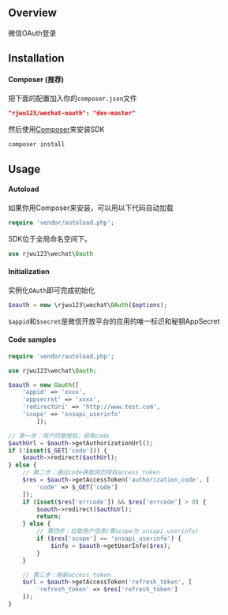 ## Overview
微信OAuth登录

## Installation
#### Composer (推荐)
把下面的配置加入你的`composer.json`文件
```json
"rjwu123/wechat-oauth": "dev-master"
```
然后使用[Composer](https://getcomposer.org/)来安装SDK
```bash
composer install
```

## Usage
#### Autoload
如果你用Composer来安装，可以用以下代码自动加载
```php
require 'vendor/autoload.php';
```
SDK位于全局命名空间下。
```php
use rjwu123\wechat\Oauth
```

#### Initialization
实例化`OAuth`即可完成初始化
```php
$oauth = new \rjwu123\wechat\OAuth($options);
```
`$appid`和`$secret`是微信开放平台的应用的唯一标识和秘钥AppSecret

#### Code samples
```php
require 'vendor/autoload.php';

use rjwu123\wechat\Oauth;

$oauth = new Oauth([
    'appid' => 'xxxx',
    'appsecret' => 'xxxx',
    'redirectUri' => 'http://www.test.com',
    'scope' => 'snsapi_userinfo'
        ]);

// 第一步：用户同意授权，获取code
$authUrl = $oauth->getAuthorizationUrl();
if (!isset($_GET['code'])) {
    $oauth->redirect($authUrl);
} else {
    // 第二步：通过code换取网页授权access_token
    $res = $oauth->getAccessToken('authorization_code', [
        'code' => $_GET['code']
    ]);
    if (isset($res['errcode']) && $res['errcode'] > 0) {
        $oauth->redirect($authUrl);
        return;
    } else {
        // 第四步：拉取用户信息(需scope为 snsapi_userinfo)
        if ($res['scope'] == 'snsapi_userinfo') {
            $info = $oauth->getUserInfo($res);
        }
    }

    // 第三步：刷新access_token
    $url = $oauth->getAccessToken('refresh_token', [
        'refresh_token' => $res['refresh_token']
    ]);
}
```

